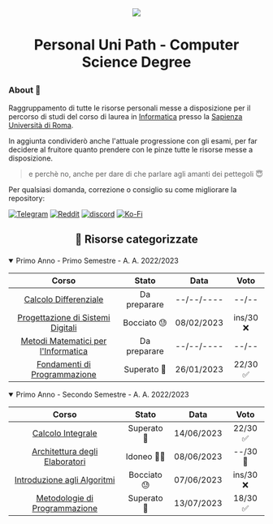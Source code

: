 <div align="center">
  <img src="https://media.salonedellostudente.it/app/uploads/2020/07/16134905/sapienza-roma-logo-01.png"> </img>
</div>

# <p align=center> Personal Uni Path - Computer Science Degree </p>

### About 🔎

Raggruppamento di tutte le risorse personali messe a disposizione per il percorso di studi del corso di laurea in [Informatica](https://corsidilaurea.uniroma1.it/it/corso/2022/29923/home) presso la [Sapienza Università di Roma](https://www.uniroma1.it/).

In aggiunta condividerò anche l'attuale progressione con gli esami, per far decidere al fruitore quanto prendere con le pinze tutte le risorse messe a disposizione.
> e perchè no, anche per dare di che parlare agli amanti dei pettegoli 😇

Per qualsiasi domanda, correzione o consiglio su come migliorare la repository:

[![Telegram](https://img.shields.io/badge/Telegram-2CA5E0?style=for-the-badge&logo=telegram&logoColor=white)](https://t.me/FedVlogger)
[![Reddit](https://img.shields.io/badge/Reddit-FF4500?style=for-the-badge&logo=reddit&logoColor=white)](https://www.reddit.com/user/FedVlogger)
[![discord](https://img.shields.io/badge/Discord-7289DA?style=for-the-badge&logo=discord&logoColor=white)](https://discordapp.com/users/315821724639821829)
[![Ko-Fi](https://img.shields.io/badge/Ko--fi-F16061?style=for-the-badge&logo=ko-fi&logoColor=white)](https://ko-fi.com/fedvlogger17)
## <p align=center> 📖 Risorse categorizzate </p>

<details open>
<summary> Primo Anno - Primo Semestre - A. A. 2022/2023 </summary>

| Corso | Stato | Data | Voto |
| :-----: | :----: | :-----------: | :----: |
| [Calcolo Differenziale](https://github.com/FedVlogger17/Uni-Notes/tree/main/Primo%20Anno/Primo%20Semestre/Calcolo%20Differenziale) | Da preparare | --/--/---- | --/-- |
| [Progettazione di Sistemi Digitali](https://github.com/FedVlogger17/Uni-Notes/tree/main/Primo%20Anno/Primo%20Semestre/Progettazione%20di%20Sistemi%20Digitali) | Bocciato 😓 | 08/02/2023 | ins/30 ❌ |
| [Metodi Matematici per l'Informatica](https://github.com/FedVlogger17/Uni-Notes/tree/main/Primo%20Anno/Primo%20Semestre/Metodi%20Matematici%20per%20l'informatica) | Da preparare | --/--/---- | --/-- |
| [Fondamenti di Programmazione](https://github.com/FedVlogger17/Uni-Notes/tree/main/Primo%20Anno/Primo%20Semestre/Fondamenti%20di%20programmazione) | Superato 🥳 | 26/01/2023 | 22/30 ✅ |
</details>

<details open>
<summary> Primo Anno - Secondo Semestre - A. A. 2022/2023 </summary>

| Corso | Stato | Data | Voto |
| :-----: | :----: | :-----------: | :----: |
| [Calcolo Integrale](https://github.com/FedVlogger17/Uni-Notes/tree/main/Primo%20Anno/Secondo%20Semestre/Calcolo%20Integrale) | Superato 🥳 | 14/06/2023 | 22/30 ✅ |
| [Architettura degli Elaboratori](https://github.com/FedVlogger17/Uni-Notes/tree/main/Primo%20Anno/Secondo%20Semestre/Architettura%20degli%20Elaboratori) | Idoneo 🧗‍♂️ | 08/06/2023 | --/30 🔄 |
| [Introduzione agli Algoritmi](https://github.com/FedVlogger17/Uni-Notes/tree/main/Primo%20Anno/Secondo%20Semestre/Introduzione%20agli%20Algoritmi) | Bocciato 😓 | 07/06/2023 | ins/30 ❌ |
| [Metodologie di Programmazione](https://github.com/FedVlogger17/Uni-Notes/tree/main/Primo%20Anno/Secondo%20Semestre/Metodologie%20di%20Programmazione) | Superato 🥳 | 13/07/2023 | 18/30 ✅ |
</details>

